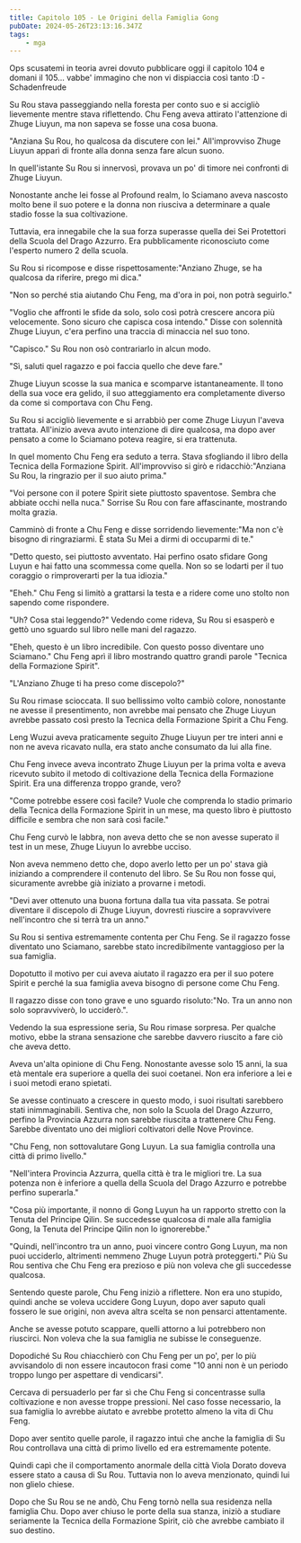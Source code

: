 ```yaml
---
title: Capitolo 105 - Le Origini della Famiglia Gong
pubDate: 2024-05-26T23:13:16.347Z
tags:
    - mga
---
```



Ops scusatemi in teoria avrei dovuto pubblicare oggi il capitolo 104 e domani il 105... vabbe' immagino che non vi dispiaccia così tanto :D
-Schadenfreude


Su Rou stava passeggiando nella foresta per conto suo e si accigliò lievemente mentre stava riflettendo. Chu Feng aveva attirato l'attenzione di Zhuge Liuyun, ma non sapeva se fosse una cosa buona.


"Anziana Su Rou, ho qualcosa da discutere con lei." All'improvviso Zhuge Liuyun apparì di fronte alla donna senza fare alcun suono.


In quell'istante Su Rou si innervosì, provava un po' di timore nei confronti di Zhuge Liuyun.


Nonostante anche lei fosse al Profound realm, lo Sciamano aveva nascosto molto bene il suo potere e la donna non riusciva a determinare a quale stadio fosse la sua coltivazione.


Tuttavia, era innegabile che la sua forza superasse quella dei Sei Protettori della Scuola del Drago Azzurro. Era pubblicamente riconosciuto come l'esperto numero 2 della scuola.


Su Rou si ricompose e disse rispettosamente:"Anziano Zhuge, se ha qualcosa da riferire, prego mi dica."


"Non so perché stia aiutando Chu Feng, ma d'ora in poi, non potrà seguirlo."


"Voglio che affronti le sfide da solo, solo così potrà crescere ancora più velocemente. Sono sicuro che capisca cosa intendo." Disse con solennità Zhuge Liuyun, c'era perfino una traccia di minaccia nel suo tono.


"Capisco." Su Rou non osò contrariarlo in alcun modo.


"Sì, saluti quel ragazzo e poi faccia quello che deve fare."


Zhuge Liuyun scosse la sua manica e scomparve istantaneamente. Il tono della sua voce era gelido, il suo atteggiamento era completamente diverso da come si comportava con Chu Feng.


Su Rou si accigliò lievemente e si arrabbiò per come Zhuge Liuyun l'aveva trattata.
All'inizio aveva avuto intenzione di dire qualcosa, ma dopo aver pensato a come lo Sciamano poteva reagire, si era trattenuta.


In quel momento Chu Feng era seduto a terra. Stava sfogliando il libro della Tecnica della Formazione Spirit. All'improvviso si girò e ridacchiò:"Anziana Su Rou, la ringrazio per il suo aiuto prima."


"Voi persone con il potere Spirit siete piuttosto spaventose. Sembra che abbiate occhi nella nuca." Sorrise Su Rou con fare affascinante, mostrando molta grazia.


Camminò di fronte a Chu Feng e disse sorridendo lievemente:"Ma non c'è bisogno di ringraziarmi. È stata Su Mei a dirmi di occuparmi di te."


"Detto questo, sei piuttosto avventato. Hai perfino osato sfidare Gong Luyun e hai fatto una scommessa come quella. Non so se lodarti per il tuo coraggio o rimproverarti per la tua idiozia."


"Eheh." Chu Feng si limitò a grattarsi la testa e a ridere come uno stolto non sapendo come rispondere.


"Uh? Cosa stai leggendo?" Vedendo come rideva, Su Rou si esasperò e gettò uno sguardo sul libro nelle mani del ragazzo.


"Eheh, questo è un libro incredibile. Con questo posso diventare uno Sciamano." Chu Feng aprì il libro mostrando quattro grandi parole "Tecnica della Formazione Spirit".


"L'Anziano Zhuge ti ha preso come discepolo?"


Su Rou rimase scioccata. Il suo bellissimo volto cambiò colore, nonostante ne avesse il presentimento, non avrebbe mai pensato che Zhuge Liuyun avrebbe passato così presto la Tecnica della Formazione Spirit a Chu Feng.


Leng Wuzui aveva praticamente seguito Zhuge Liuyun per tre interi anni e non ne aveva ricavato nulla, era stato anche consumato da lui alla fine.


Chu Feng invece aveva incontrato Zhuge Liuyun per la prima volta e aveva ricevuto subito il metodo di coltivazione della Tecnica della Formazione Spirit. Era una differenza troppo grande, vero?


"Come potrebbe essere così facile? Vuole che comprenda lo stadio primario della Tecnica della Formazione Spirit in un mese, ma questo libro è piuttosto difficile e sembra che non sarà così facile."


Chu Feng curvò le labbra, non aveva detto che se non avesse superato il test in un mese, Zhuge Liuyun lo avrebbe ucciso.


Non aveva nemmeno detto che, dopo averlo letto per un po' stava già iniziando a comprendere il contenuto del libro. Se Su Rou non fosse qui, sicuramente avrebbe già iniziato a provarne i metodi.


"Devi aver ottenuto una buona fortuna dalla tua vita passata. Se potrai diventare il discepolo di Zhuge Liuyun, dovresti riuscire a sopravvivere nell'incontro che si terrà tra un anno."


Su Rou si sentiva estremamente contenta per Chu Feng. Se il ragazzo fosse diventato uno Sciamano, sarebbe stato incredibilmente vantaggioso per la sua famiglia.


Dopotutto il motivo per cui aveva aiutato il ragazzo era per il suo potere Spirit e perché la sua famiglia aveva bisogno di persone come Chu Feng.


Il ragazzo disse con tono grave e uno sguardo risoluto:"No. Tra un anno non solo sopravviverò, lo ucciderò.".


Vedendo la sua espressione seria, Su Rou rimase sorpresa. Per qualche motivo, ebbe la strana sensazione che sarebbe davvero riuscito a fare ciò che aveva detto.


Aveva un'alta opinione di Chu Feng. Nonostante avesse solo 15 anni, la sua età mentale era superiore a quella dei suoi coetanei. Non era inferiore a lei e i suoi metodi erano spietati.


Se avesse continuato a crescere in questo modo, i suoi risultati sarebbero stati inimmaginabili.
Sentiva che, non solo la Scuola del Drago Azzurro, perfino la Provincia Azzurra non sarebbe riuscita a trattenere Chu Feng. Sarebbe diventato uno dei migliori coltivatori delle Nove Province.


"Chu Feng, non sottovalutare Gong Luyun. La sua famiglia controlla una città di primo livello."


"Nell'intera Provincia Azzurra, quella città è tra le migliori tre. La sua potenza non è inferiore a quella della Scuola del Drago Azzurro e potrebbe perfino superarla."


"Cosa più importante, il nonno di Gong Luyun ha un rapporto stretto con la Tenuta del Principe Qilin. Se succedesse qualcosa di male alla famiglia Gong, la Tenuta del Principe Qilin non lo ignorerebbe."


"Quindi, nell'incontro tra un anno, puoi vincere contro Gong Luyun, ma non puoi ucciderlo, altrimenti nemmeno Zhuge Luyun potrà proteggerti." Più Su Rou sentiva che Chu Feng era prezioso e più non voleva che gli succedesse qualcosa.


Sentendo queste parole, Chu Feng iniziò a riflettere. Non era uno stupido, quindi anche se voleva uccidere Gong Luyun, dopo aver saputo quali fossero le sue origini, non aveva altra scelta se non pensarci attentamente.


Anche se avesse potuto scappare, quelli attorno a lui potrebbero non riuscirci. Non voleva che la sua famiglia ne subisse le conseguenze.


Dopodiché Su Rou chiacchierò con Chu Feng per un po', per lo più avvisandolo di non essere incautocon frasi come "10 anni non è un periodo troppo lungo per aspettare di vendicarsi".


Cercava di persuaderlo per far sì che Chu Feng si concentrasse sulla coltivazione e non avesse troppe pressioni. Nel caso fosse necessario, la sua famiglia lo avrebbe aiutato e avrebbe protetto almeno la vita di Chu Feng.


Dopo aver sentito quelle parole, il ragazzo intuì che anche la famiglia di Su Rou controllava una città di primo livello ed era estremamente potente.


Quindi capì che il comportamento anormale della città Viola Dorato doveva essere stato a causa di Su Rou. Tuttavia non lo aveva menzionato, quindi lui non glielo chiese.


Dopo che Su Rou se ne andò, Chu Feng tornò nella sua residenza nella famiglia Chu. Dopo aver chiuso le porte della sua stanza, iniziò a studiare seriamente la Tecnica della Formazione Spirit, ciò che avrebbe cambiato il suo destino.





